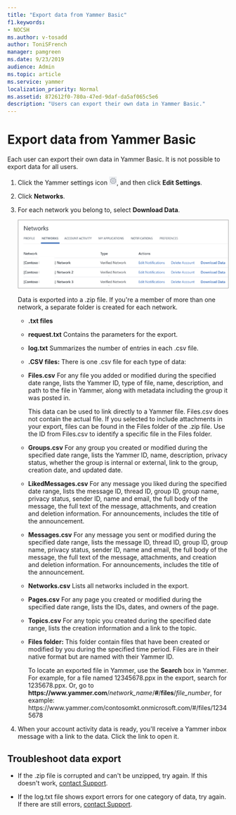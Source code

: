 ```yaml
---
title: "Export data from Yammer Basic"
f1.keywords:
- NOCSH
ms.author: v-tosadd
author: ToniSFrench
manager: pamgreen
ms.date: 9/23/2019
audience: Admin
ms.topic: article
ms.service: yammer
localization_priority: Normal
ms.assetid: 872612f0-780a-47ed-9daf-da5af065c5e6
description: "Users can export their own data in Yammer Basic."
---
```


# Export data from Yammer Basic

Each user can export their own data in Yammer Basic. It is not possible to export data for all users. 
  
1. Click the Yammer settings icon ![Yammer settings icon.](../media/9704ce70-56ce-43f7-96c6-f253b0413d40.png), and then click **Edit Settings**.
    
2. Click **Networks**. 
    
3. For each network you belong to, select **Download Data**. 
    
    ![On the networks page, to export data, use the Download Data link next to the network name.](../media/b8b47324-6eaa-4f20-a211-e329b29c2b57.png)
  
    Data is exported into a .zip file. If you're a member of more than one network, a separate folder is created for each network. 
    
      - **.txt files**
        
      - **request.txt** Contains the parameters for the export. 
        
      - **log.txt** Summarizes the number of entries in each .csv file. 
        
      - **.CSV files:** There is one .csv file for each type of data: 
        
      - **Files.csv** For any file you added or modified during the specified date range, lists the Yammer ID, type of file, name, description, and path to the file in Yammer, along with metadata including the group it was posted in. 
        
        This data can be used to link directly to a Yammer file. Files.csv does not contain the actual file. If you selected to include attachments in your export, files can be found in the Files folder of the .zip file. Use the ID from Files.csv to identify a specific file in the Files folder.
      
      - **Groups.csv** For any group you created or modified during the specified date range, lists the Yammer ID, name, description, privacy status, whether the group is internal or external, link to the group, creation date, and updated date. 
      
      - **LikedMessages.csv** For any message you liked during the specified date range, lists the message ID, thread ID, group ID, group name, privacy status, sender ID, name and email, the full body of the message, the full text of the message, attachments, and creation and deletion information. For announcements, includes the title of the announcement.

      - **Messages.csv** For any message you sent or modified during the specified date range, lists the message ID, thread ID, group ID, group name, privacy status, sender ID, name and email, the full body of the message, the full text of the message, attachments, and creation and deletion information. For announcements, includes the title of the announcement.
        
      - **Networks.csv** Lists all networks included in the export. 
        
      - **Pages.csv** For any page you created or modified during the specified date range, lists the IDs, dates, and owners of the page. 
        
      - **Topics.csv** For any topic you created during the specified date range, lists the creation information and a link to the topic. 
        
      - **Files folder:** This folder contain files that have been created or modified by you during the specified time period. Files are in their native format but are named with their Yammer ID. 
        
        To locate an exported file in Yammer, use the **Search** box in Yammer. For example, for a file named 12345678.ppx in the export, search for 1235678.ppx. Or, go to **https&#58;//www&#46;yammer&#46;com**/*network_name*/**#**/**files**/*file_number*, for example:<br>
        https&#58;//www&#46;yammer&#46;com/contosomkt&#46;onmicrosoft&#46;com/#/files/12345678
    
4. When your account activity data is ready, you'll receive a Yammer inbox message with a link to the data. Click the link to open it.
    
## Troubleshoot data export

- If the .zip file is corrupted and can't be unzipped, try again. If this doesn't work, [contact Support](https://go.microsoft.com/fwlink/?linkid=523736).

- If the log.txt file shows export errors for one category of data, try again. If there are still errors, [contact Support](https://go.microsoft.com/fwlink/?linkid=523736).
